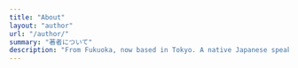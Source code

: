 ```yaml
---
title: "About"
layout: "author"
url: "/author/"
summary: "著者について"
description: "From Fukuoka, now based in Tokyo. A native Japanese speaker who loves music, movies, and Avispa Fukuoka."
---
```

